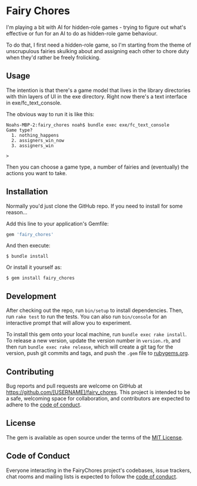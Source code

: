 # Fairy Chores

I'm playing a bit with AI for hidden-role games - trying to figure out what's effective or fun for an AI to do as hidden-role game behaviour.

To do that, I first need a hidden-role game, so I'm starting from the theme of unscrupulous fairies skulking about and assigning each other to chore duty when they'd rather be freely frolicking.

## Usage

The intention is that there's a game model that lives in the library directories with thin layers of UI in the exe directory. Right now there's a text interface in exe/fc_text_console.

The obvious way to run it is like this:

~~~
Noahs-MBP-2:fairy_chores noah$ bundle exec exe/fc_text_console
Game type?
  1. nothing_happens
  2. assigners_win_now
  3. assigners_win

>
~~~

Then you can choose a game type, a number of fairies and (eventually) the actions you want to take.

## Installation

Normally you'd just clone the GitHub repo. If you need to install for some reason...

Add this line to your application's Gemfile:

```ruby
gem 'fairy_chores'
```

And then execute:

    $ bundle install

Or install it yourself as:

    $ gem install fairy_chores

## Development

After checking out the repo, run `bin/setup` to install dependencies. Then, run `rake test` to run the tests. You can also run `bin/console` for an interactive prompt that will allow you to experiment.

To install this gem onto your local machine, run `bundle exec rake install`. To release a new version, update the version number in `version.rb`, and then run `bundle exec rake release`, which will create a git tag for the version, push git commits and tags, and push the `.gem` file to [rubygems.org](https://rubygems.org).

## Contributing

Bug reports and pull requests are welcome on GitHub at https://github.com/[USERNAME]/fairy_chores. This project is intended to be a safe, welcoming space for collaboration, and contributors are expected to adhere to the [code of conduct](https://github.com/[USERNAME]/fairy_chores/blob/master/CODE_OF_CONDUCT.md).

## License

The gem is available as open source under the terms of the [MIT License](https://opensource.org/licenses/MIT).

## Code of Conduct

Everyone interacting in the FairyChores project's codebases, issue trackers, chat rooms and mailing lists is expected to follow the [code of conduct](https://github.com/[USERNAME]/fairy_chores/blob/master/CODE_OF_CONDUCT.md).
